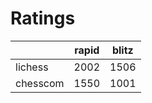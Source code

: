 # Ratings

|          | rapid | blitz |
|----------|-------|-------|
| lichess  | 2002 | 1506 |
| chesscom | 1550 | 1001 |
